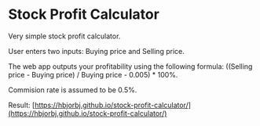 # Stock Profit Calculator

Very simple stock profit calculator. 

User enters two inputs: Buying price and Selling price.

The web app outputs your profitability using the following formula: ((Selling price - Buying price) / Buying price - 0.005) * 100%.

Commision rate is assumed to be 0.5%.

Result: [https://hbjorbj.github.io/stock-profit-calculator/](https://hbjorbj.github.io/stock-profit-calculator/)
